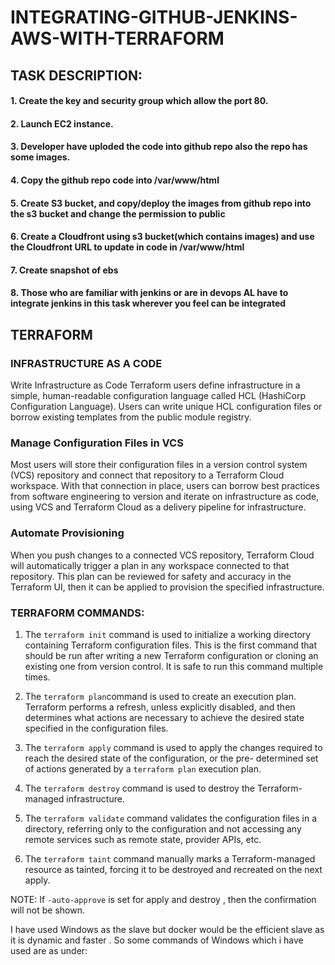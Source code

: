 # INTEGRATING-GITHUB-JENKINS-AWS-WITH-TERRAFORM

## TASK DESCRIPTION:

   #### 1. Create the key and security group which allow the port 80.
   #### 2. Launch EC2 instance.
   #### 3. Developer have uploded the code into github repo also the repo has some images.
   #### 4.   Copy the github repo code into /var/www/html
   #### 5.   Create S3 bucket, and copy/deploy the images from github repo into the s3 bucket and change the permission to public 
   #### 6.   Create a Cloudfront using s3 bucket(which contains images) and use the Cloudfront URL to update in code in /var/www/html
   #### 7.   Create snapshot of ebs
   #### 8. Those who are familiar with jenkins or are in devops AL have to integrate jenkins in this task wherever you feel can be integrated
   
   ## TERRAFORM 

### INFRASTRUCTURE AS A CODE

Write Infrastructure as Code
Terraform users define infrastructure in a simple, human-readable configuration language called HCL (HashiCorp Configuration Language). Users can write unique HCL configuration files or borrow existing templates from the public module registry.

### Manage Configuration Files in VCS

Most users will store their configuration files in a version control system (VCS) repository and connect that repository to a Terraform Cloud workspace. With that connection in place, users can borrow best practices from software engineering to version and iterate on infrastructure as code, using VCS and Terraform Cloud as a delivery pipeline for infrastructure.

### Automate Provisioning

When you push changes to a connected VCS repository, Terraform Cloud will automatically trigger a plan in any workspace connected to that repository. This plan can be reviewed for safety and accuracy in the Terraform UI, then it can be applied to provision the specified infrastructure.

### TERRAFORM COMMANDS:
     
 1. The `terraform init` command is used to initialize a working directory containing Terraform configuration files. This is the first        command that should be run after writing a new Terraform configuration or cloning an existing one from version control. It is safe       to run this command multiple times. 
 2. The `terraform plan`command is used to create an execution plan. Terraform performs a refresh, unless explicitly disabled, and then     determines what actions are necessary to achieve the desired state specified in the configuration files.
   
 3. The `terraform apply` command is used to apply the changes required to reach the desired state of the configuration, or the pre-          determined set of actions generated by a `terraform plan` execution plan.
  
 4. The `terraform destroy` command is used to destroy the Terraform-managed infrastructure.
  
 5. The `terraform validate` command validates the configuration files in a directory, referring only to the configuration and not            accessing any remote services such as remote state, provider APIs, etc.
 
 6. The `terraform taint` command manually marks a Terraform-managed resource as tainted, forcing it to be destroyed and recreated on       the next apply.
  
 
 
 NOTE: If `-auto-approve` is set for apply and destroy , then the confirmation will not be shown.
 
 
I have used Windows as the slave but docker would be the efficient slave as it is dynamic and faster .
So some commands of Windows which i have used  are as under:

